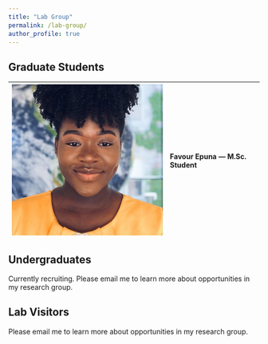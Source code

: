 ```yaml
---
title: "Lab Group"
permalink: /lab-group/
author_profile: true
---
```


## Graduate Students
| ![Favour Epuna](/images/labgroup/Favour_Epuna.jpg  "Favour Epuna") | **Favour Epuna — M.Sc. Student** |
|:--|:--|

## Undergraduates
Currently recruiting. Please email me to learn more about opportunities in my research group.

## Lab Visitors
Please email me to learn more about opportunities in my research group.
